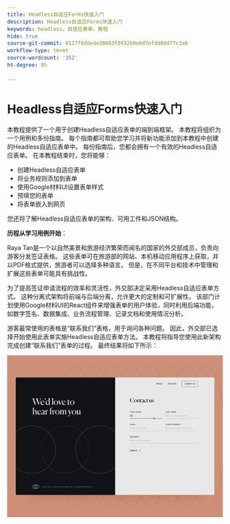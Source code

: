 ```yaml
---
title: Headless自适应Forms快速入门
description: Headless自适应Forms快速入门
keywords: headless，自适应表单，教程
hide: true
source-git-commit: 0127f8ddede38083f0932b0e8d7efdd0dd77c3a6
workflow-type: tm+mt
source-wordcount: '352'
ht-degree: 0%

---
```



# Headless自适应Forms快速入门

本教程提供了一个用于创建Headless自适应表单的端到端框架。 本教程将组织为一个用例和多份指南。 每个指南都可帮助您学习并将新功能添加到本教程中创建的Headless自适应表单中。 每份指南后，您都会拥有一个有效的Headless自适应表单。 在本教程结束时，您将能够：

* 创建Headless自适应表单
* 将业务规则添加到表单
* 使用Google材料UI设置表单样式
* 预填您的表单 
* 将表单嵌入到网页

您还将了解Headless自适应表单的架构、可用工件和JSON结构。

**历程从学习用例开始**：

Raya Tan是一个以自然美景和旅游经济繁荣而闻名的国家的外交部成员，负责向游客分发签证表格。 这些表单可在旅游部的网站、本机移动应用程序上获取，并以PDF格式提供，旅游者可以选择多种语言。 但是，在不同平台和技术中管理和扩展这些表单可能具有挑战性。

为了提高签证申请流程的效率和灵活性，外交部决定采用Headless自适应表单方式。 这种分离式架构将前端与后端分离，允许更大的定制和可扩展性。 该部门计划使用Google材料UI的React组件来增强表单的用户体验，同时利用后端功能，如数字签名、数据集成、业务流程管理、记录文档和使用情况分析。

游客最常使用的表格是“联系我们”表格，用于询问各种问题。 因此，外交部已选择开始使用此表单实施Headless自适应表单方法。 本教程将指导您使用此新架构完成创建“联系我们”表单的过程。 最终结果将如下所示：

![联系美国Headless自适应表单](assets/contact-us-headless-adaptive-forms.png)